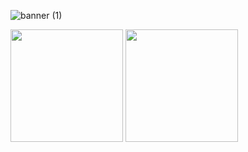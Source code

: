 


![banner (1)](https://user-images.githubusercontent.com/86687715/190827040-66108ea5-cbfa-433f-aa05-1a785a2c4e14.gif)





<div>
    
<a href="https://beacons.ai/Rodr1goTavares"></a>
<img height="180cm" src="https://github-readme-stats.vercel.app/api?username=Rodr1goTavares&show_icons=true&theme=github_dark&inclue_all_commits=true&count_private=true"/>
<img height="180cm" src="https://github-readme-stats.vercel.app/api/top-langs/?username=Rodr1goTavares&layout=compact&langs_count=16&&theme=github_dark"/>

</div>
